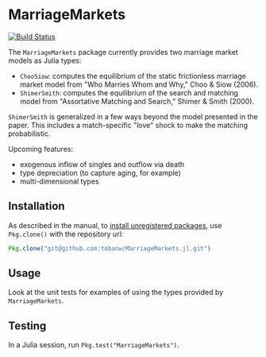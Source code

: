 # MarriageMarkets

[![Build Status](https://travis-ci.org/tobanw/MarriageMarkets.jl.svg?branch=master)](https://travis-ci.org/tobanw/MarriageMarkets.jl)

The `MarriageMarkets` package currently provides two marriage market models as Julia types:

- `ChooSiow`: computes the equilibrium of the static frictionless marriage market model from "Who Marries Whom and Why," Choo & Siow (2006).
- `ShimerSmith`: computes the equilibrium of the search and matching model from "Assortative Matching and Search," Shimer & Smith (2000).

`ShimerSmith` is generalized in a few ways beyond the model presented in the paper.
This includes a match-specific "love" shock to make the matching probabilistic.

Upcoming features:

- exogenous inflow of singles and outflow via death
- type depreciation (to capture aging, for example)
- multi-dimensional types

## Installation

As described in the manual, to [install unregistered packages][install], use `Pkg.clone()` with the repository url:

```julia
Pkg.clone("git@github.com:tobanw/MarriageMarkets.jl.git")
```

## Usage

Look at the unit tests for examples of using the types provided by `MarriageMarkets`.

## Testing

In a Julia session, run `Pkg.test("MarriageMarkets")`.


[install]: http://docs.julialang.org/en/release-0.5/manual/packages/#installing-unregistered-packages
